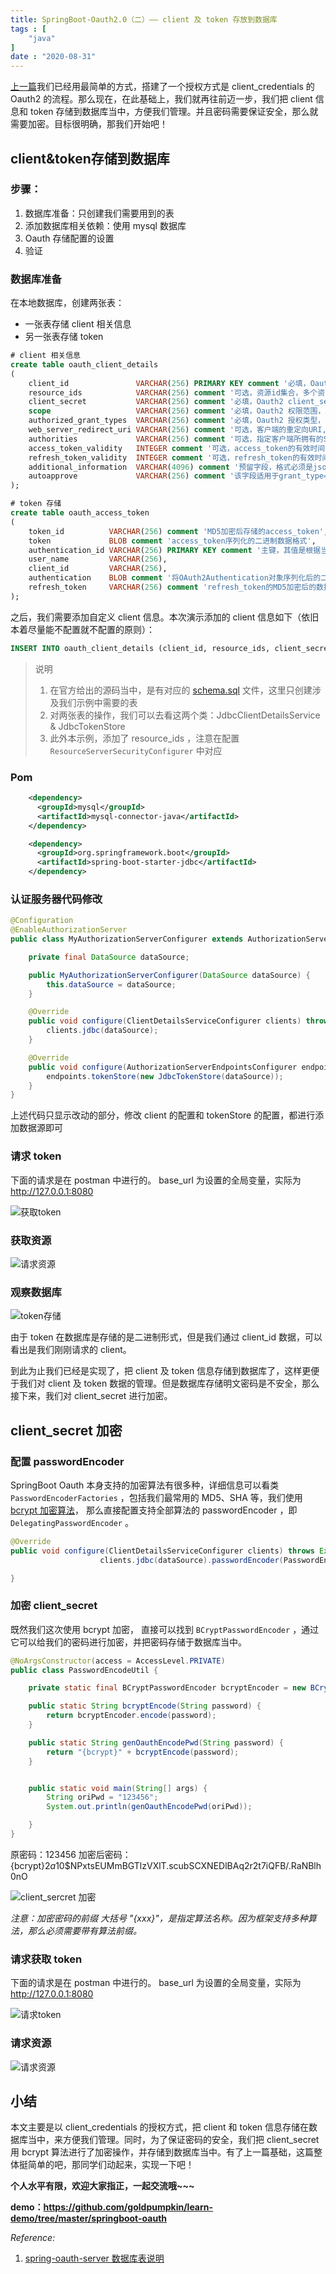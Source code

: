```yaml
---
title: SpringBoot-Oauth2.0（二）—— client 及 token 存放到数据库
tags : [
    "java"
]
date : "2020-08-31"
---
```


[上一篇](https://juejin.im/post/6865971696017833997)我们已经用最简单的方式，搭建了一个授权方式是 client_credentials 的 Oauth2 的流程。那么现在，在此基础上，我们就再往前迈一步，我们把 client 信息和 token 存储到数据库当中，方便我们管理。并且密码需要保证安全，那么就需要加密。目标很明确，那我们开始吧！
<!--more-->

## client&token存储到数据库

### 步骤：

1. 数据库准备：只创建我们需要用到的表
2. 添加数据库相关依赖：使用 mysql 数据库
3. Oauth 存储配置的设置
4. 验证

### 数据库准备

在本地数据库，创建两张表：

+ 一张表存储 client 相关信息
+ 另一张表存储 token

```sql
# client 相关信息
create table oauth_client_details
(
    client_id               VARCHAR(256) PRIMARY KEY comment '必填，Oauth2 client_id',
    resource_ids            VARCHAR(256) comment '可选，资源id集合，多个资源用英文逗号隔开',
    client_secret           VARCHAR(256) comment '必填，Oauth2 client_secret',
    scope                   VARCHAR(256) comment '必填，Oauth2 权限范围，比如 read，write等可自定义',
    authorized_grant_types  VARCHAR(256) comment '必填，Oauth2 授权类型，支持类型：authorization_code,password,refresh_token,implicit,client_credentials，多个用英文逗号隔开',
    web_server_redirect_uri VARCHAR(256) comment '可选，客户端的重定向URI,当grant_type为authorization_code或implicit时,此字段是需要的',
    authorities             VARCHAR(256) comment '可选，指定客户端所拥有的Spring Security的权限值',
    access_token_validity   INTEGER comment '可选，access_token的有效时间值(单位:秒)，不填写框架(类refreshTokenValiditySeconds)默认12小时',
    refresh_token_validity  INTEGER comment '可选，refresh_token的有效时间值(单位:秒)，不填写框架(类refreshTokenValiditySeconds)默认30天',
    additional_information  VARCHAR(4096) comment '预留字段，格式必须是json',
    autoapprove             VARCHAR(256) comment '该字段适用于grant_type="authorization_code"的情况下，用户是否自动approve操作'
);

# token 存储
create table oauth_access_token
(
    token_id          VARCHAR(256) comment 'MD5加密后存储的access_token',
    token             BLOB comment 'access_token序列化的二进制数据格式',
    authentication_id VARCHAR(256) PRIMARY KEY comment '主键，其值是根据当前的username(如果有),client_id与scope通过MD5加密生成的,具体实现参见DefaultAuthenticationKeyGenerator',
    user_name         VARCHAR(256),
    client_id         VARCHAR(256),
    authentication    BLOB comment '将OAuth2Authentication对象序列化后的二进制数据',
    refresh_token     VARCHAR(256) comment 'refresh_token的MD5加密后的数据'
);
```

之后，我们需要添加自定义 client 信息。本次演示添加的 client 信息如下（依旧本着尽量能不配置就不配置的原则）：

```sql
INSERT INTO oauth_client_details (client_id, resource_ids, client_secret, scope, authorized_grant_types, web_server_redirect_uri, authorities, access_token_validity, refresh_token_validity, additional_information, autoapprove) VALUES ('gold', 'res', '{noop}123456', 'write', 'client_credentials', null, null, null, null, null, null);
```

> 说明
>
> 1. 在官方给出的源码当中，是有对应的 [schema.sql](https://github.com/spring-projects/spring-security-oauth/blob/master/spring-security-oauth2/src/test/resources/schema.sql) 文件，这里只创建涉及我们示例中需要的表
> 2. 对两张表的操作，我们可以去看这两个类：JdbcClientDetailsService & JdbcTokenStore
> 3. 此外本示例，添加了 resource_ids ，注意在配置 `ResourceServerSecurityConfigurer` 中对应

### Pom

```xml
    <dependency>
      <groupId>mysql</groupId>
      <artifactId>mysql-connector-java</artifactId>
    </dependency>

    <dependency>
      <groupId>org.springframework.boot</groupId>
      <artifactId>spring-boot-starter-jdbc</artifactId>
    </dependency>
```

### 认证服务器代码修改

```java
@Configuration
@EnableAuthorizationServer
public class MyAuthorizationServerConfigurer extends AuthorizationServerConfigurerAdapter {

    private final DataSource dataSource;

    public MyAuthorizationServerConfigurer(DataSource dataSource) {
        this.dataSource = dataSource;
    }

    @Override
    public void configure(ClientDetailsServiceConfigurer clients) throws Exception {
        clients.jdbc(dataSource);
    }

    @Override
    public void configure(AuthorizationServerEndpointsConfigurer endpoints) throws Exception {
        endpoints.tokenStore(new JdbcTokenStore(dataSource));
    }
}
```

上述代码只显示改动的部分，修改 client 的配置和 tokenStore 的配置，都进行添加数据源即可

### 请求 token

下面的请求是在 postman 中进行的。 base_url 为设置的全局变量，实际为 http://127.0.0.1:8080

![获取token](http://qiniu.5ires.top/uPic/image-20200901102558730.png)

### 获取资源

![请求资源](http://qiniu.5ires.top/uPic/image-20200901102640629.png)

### 观察数据库

![token存储](http://qiniu.5ires.top/uPic/image-20200901102741912.png)

由于 token 在数据库是存储的是二进制形式，但是我们通过 client_id 数据，可以看出是我们刚刚请求的 client。

到此为止我们已经是实现了，把 client 及 token 信息存储到数据库了，这样更便于我们对 client 及 token 数据的管理。但是数据库存储明文密码是不安全，那么接下来，我们对 client_secret 进行加密。

## client_secret 加密

### 配置 passwordEncoder

SpringBoot Oauth 本身支持的加密算法有很多种，详细信息可以看类 `PasswordEncoderFactories` ，包括我们最常用的 MD5、SHA 等，我们使用 [bcrypt 加密算法](https://zh.wikipedia.org/wiki/Bcrypt)， 那么直接配置支持全部算法的 passwordEncoder ，即 `DelegatingPasswordEncoder` 。

```java
@Override
public void configure(ClientDetailsServiceConfigurer clients) throws Exception {
        	  		clients.jdbc(dataSource).passwordEncoder(PasswordEncoderFactories.createDelegatingPasswordEncoder());

}
```

### 加密 client_secret 

既然我们这次使用 bcrypt 加密， 直接可以找到 `BCryptPasswordEncoder` ，通过它可以给我们的密码进行加密，并把密码存储于数据库当中。

```java
@NoArgsConstructor(access = AccessLevel.PRIVATE)
public class PasswordEncodeUtil {

    private static final BCryptPasswordEncoder bcryptEncoder = new BCryptPasswordEncoder();

    public static String bcryptEncode(String password) {
        return bcryptEncoder.encode(password);
    }

    public static String genOauthEncodePwd(String password) {
        return "{bcrypt}" + bcryptEncode(password);
    }


    public static void main(String[] args) {
        String oriPwd = "123456";
        System.out.println(genOauthEncodePwd(oriPwd));

    }
}
```

原密码：123456
加密后密码：{bcrypt}$2a$10$NPxtsEUMmBGTlzVXlT.scubSCXNEDlBAq2r2t7iQFB/.RaNBlh0nO

![client_sercret 加密](http://qiniu.5ires.top/uPic/image-20200901113958428.png)

*注意：加密密码的前缀 大括号 "{xxx}"，是指定算法名称。因为框架支持多种算法，那么必须需要带有算法前缀。*

### 请求获取 token

下面的请求是在 postman 中进行的。 base_url 为设置的全局变量，实际为 http://127.0.0.1:8080

![请求token](http://qiniu.5ires.top/uPic/image-20200901114224122.png)

### 请求资源

![请求资源](http://qiniu.5ires.top/uPic/image-20200901114259361.png)

## 小结

本文主要是以 client_credentials 的授权方式，把 client 和 token 信息存储在数据库当中，来方便我们管理。同时，为了保证密码的安全，我们把 client_secret 用 bcrypt 算法进行了加密操作，并存储到数据库当中。有了上一篇基础，这篇整体挺简单的吧，那同学们动起来，实现一下吧！

**个人水平有限，欢迎大家指正，一起交流哦~~~**

**demo：https://github.com/goldpumpkin/learn-demo/tree/master/springboot-oauth** 

*Reference:*

1. [spring-oauth-server 数据库表说明](http://andaily.com/spring-oauth-server/db_table_description.html)